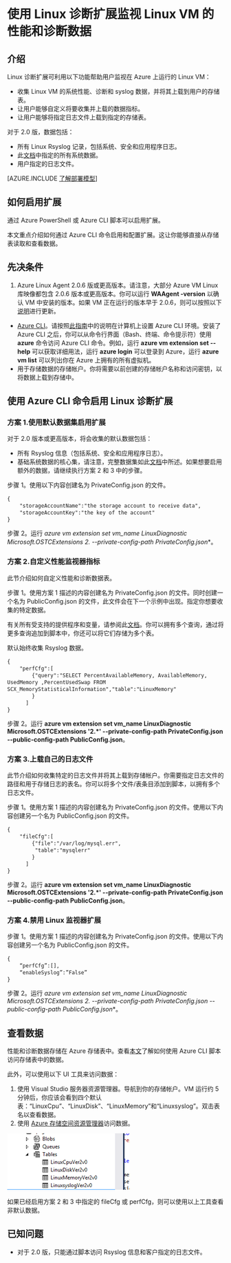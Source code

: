 
<properties
		pageTitle="使用 VM 扩展监视 Linux VM | Azure"
		description="了解如何使用 Linux 诊断扩展监视 Azure 中 Linux VM 的性能和诊断数据。"
		services="virtual-machines-linux"
		documentationCenter=""
  		authors="NingKuang"
		manager="timlt"
		editor=""
  		tags="azure-service-management"/>

<tags
	ms.service="virtual-machines-linux"
	ms.date="12/15/2015"
	wacn.date="05/24/2016"/>


# 使用 Linux 诊断扩展监视 Linux VM 的性能和诊断数据

## 介绍

Linux 诊断扩展可利用以下功能帮助用户监视在 Azure 上运行的 Linux VM：

- 收集 Linux VM 的系统性能、诊断和 syslog 数据，并将其上载到用户的存储表。
- 让用户能够自定义将要收集并上载的数据指标。
- 让用户能够将指定日志文件上载到指定的存储表。

对于 2.0 版，数据包括：

- 所有 Linux Rsyslog 记录，包括系统、安全和应用程序日志。
- 此[文档](https://scx.codeplex.com/wikipage?title=xplatproviders)中指定的所有系统数据。
- 用户指定的日志文件。

[AZURE.INCLUDE [了解部署模型](../includes/learn-about-deployment-models-classic-include.md)]

## 如何启用扩展
通过 Azure PowerShell 或 Azure CLI 脚本可以启用扩展。

本文重点介绍如何通过 Azure CLI 命令启用和配置扩展。这让你能够直接从存储表读取和查看数据。

## 先决条件
1. Azure Linux Agent 2.0.6 版或更高版本。请注意，大部分 Azure VM Linux 库映像都包含 2.0.6 版本或更高版本。你可以运行 **WAAgent -version** 以确认 VM 中安装的版本。如果 VM 正在运行的版本早于 2.0.6，则可以按照以下[说明](https://github.com/Azure/WALinuxAgent "说明")进行更新。
- [Azure CLI](/documentation/articles/xplat-cli-install)。请按照[此指南](/documentation/articles/xplat-cli-install)中的说明在计算机上设置 Azure CLI 环境。安装了 Azure CLI 之后，你可以从命令行界面（Bash、终端、命令提示符）使用 **azure** 命令访问 Azure CLI 命令。例如，运行 **azure vm extension set --help** 可以获取详细用法，运行 **azure login** 可以登录到 Azure，运行 **azure vm list** 可以列出你在 Azure 上拥有的所有虚拟机。
- 用于存储数据的存储帐户。你将需要以前创建的存储帐户名称和访问密钥，以将数据上载到存储中。


## 使用 Azure CLI 命令启用 Linux 诊断扩展

###  方案 1.使用默认数据集启用扩展
对于 2.0 版本或更高版本，将会收集的默认数据包括：

- 所有 Rsyslog 信息（包括系统、安全和应用程序日志）。  
- 基础系统数据的核心集，请注意，完整数据集如此[文档](https://scx.codeplex.com/wikipage?title=xplatproviders)中所述。如果想要启用额外的数据，请继续执行方案 2 和 3 中的步骤。

步骤 1。使用以下内容创建名为 PrivateConfig.json 的文件。

	{
     	"storageAccountName":"the storage account to receive data",
     	"storageAccountKey":"the key of the account"
	}

步骤 2。运行 **azure vm extension set vm\_name LinuxDiagnostic Microsoft.OSTCExtensions 2.* --private-config-path PrivateConfig.json**。


###   方案 2.自定义性能监视器指标  
此节介绍如何自定义性能和诊断数据表。

步骤 1。使用方案 1 描述的内容创建名为 PrivateConfig.json 的文件。同时创建一个名为 PublicConfig.json 的文件，此文件会在下一个示例中出现。指定你想要收集的特定数据。

有关所有受支持的提供程序和变量，请参阅此[文档](https://scx.codeplex.com/wikipage?title=xplatproviders)。你可以拥有多个查询，通过将更多查询追加到脚本中，你还可以将它们存储为多个表。

默认始终收集 Rsyslog 数据。

	{
      	"perfCfg":[
           	{"query":"SELECT PercentAvailableMemory, AvailableMemory, UsedMemory ,PercentUsedSwap FROM SCX_MemoryStatisticalInformation","table":"LinuxMemory"
           	}
          ]
	}


步骤 2。运行 **azure vm extension set vm\_name LinuxDiagnostic Microsoft.OSTCExtensions '2.*' --private-config-path PrivateConfig.json --public-config-path PublicConfig.json**。


###   方案 3.上载自己的日志文件
此节介绍如何收集特定的日志文件并将其上载到存储帐户。你需要指定日志文件的路径和用于存储日志的表名。你可以将多个文件/表条目添加到脚本，以拥有多个日志文件。

步骤 1。使用方案 1 描述的内容创建名为 PrivateConfig.json 的文件。使用以下内容创建另一个名为 PublicConfig.json 的文件。

	{
      	"fileCfg":[
           	{"file":"/var/log/mysql.err",
             "table":"mysqlerr"
           	}
          ]
	}


步骤 2。运行 **azure vm extension set vm\_name LinuxDiagnostic Microsoft.OSTCExtensions '2.*' --private-config-path PrivateConfig.json --public-config-path PublicConfig.json**。


###   方案 4.禁用 Linux 监视器扩展
步骤 1。使用方案 1 描述的内容创建名为 PrivateConfig.json 的文件。使用以下内容创建另一个名为 PublicConfig.json 的文件。

	{
     	“perfCfg”:[],
     	“enableSyslog”:”False”
	}


步骤 2。运行 **azure vm extension set vm\_name LinuxDiagnostic Microsoft.OSTCExtensions 2.* --private-config-path PrivateConfig.json --public-config-path PublicConfig.json**。


## 查看数据
性能和诊断数据存储在 Azure 存储表中。查看[本文](/documentation/articles/storage-ruby-how-to-use-table-storage)了解如何使用 Azure CLI 脚本访问存储表中的数据。

此外，可以使用以下 UI 工具来访问数据：

1.	使用 Visual Studio 服务器资源管理器。导航到你的存储帐户。VM 运行约 5 分钟后，你应该会看到四个默认表：“LinuxCpu”、“LinuxDisk”、“LinuxMemory”和“Linuxsyslog”。双击表名以查看数据。
2.	使用 [Azure 存储空间资源管理器](https://azurestorageexplorer.codeplex.com/ "Azure 存储空间资源管理器")访问数据。

![图像](./media/virtual-machines-linux-classic-diagnostic-extension/no1.png)

如果已经启用方案 2 和 3 中指定的 fileCfg 或 perfCfg，则可以使用以上工具查看非默认数据。



## 已知问题
- 对于 2.0 版，只能通过脚本访问 Rsyslog 信息和客户指定的日志文件。

<!---HONumber=Mooncake_0118_2016-->